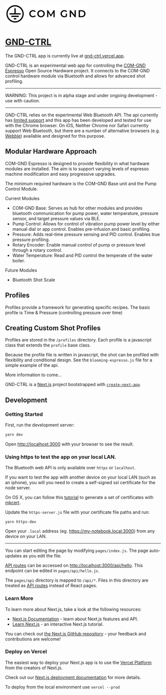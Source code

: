 ![COM GND Logo](https://raw.githubusercontent.com/COM-GND/com-gnd-espresso/main/docs/com-gnd_logo_left-lock.svg)

# [GND-CTRL](https://gnd-ctrl.vercel.app)

The GND-CTRL app is currently live at [gnd-ctrl.vercel.app](https://gnd-ctrl.vercel.app).

GND-CTRL is an experimental web app for controlling the [COM-GND Espresso](https://github.com/COM-GND/espresso) Open Source Hardware project. It connects to the COM-GND control hardware module via Bluetooth and allows for advanced shot profiling.

---

WARNING: This project is in alpha stage and under ongoing development - use with caution.

---

GND-CTRL relies on the experimental Web Bluetooth API. The api currently has [limited support](https://caniuse.com/web-bluetooth) and this app has been developed and tested for use with the Chrome browser. On iOS, Neither Chrome nor Safari currently support Web Bluetooth, but there are a number of alternative browsers (e.g. [Webble](https://apps.apple.com/us/app/webble/id1193531073)) available and designed for this purpose.

## Modular Hardware Approach

COM-GND Espresso is designed to provide flexibility in what hardware modules are installed. The aim is to support varying levels of espresso machine modification and easy progressive upgrades.

The minimum required hardware is the COM-GND Base unit and the Pump Control Module.

Current Modules

- COM-GND Base: Serves as hub for other modules and provides bluetooth communication for pump power, water temperature, pressure sensor, and target pressure values via BLE.
- Pump Control: Allows for control of vibration pump power level by either manual dial or app control. Enables pre-infusion and basic profiling.
- Pressure: Adds real-time pressure sensing and PID control. Enables true pressure profiling.
- Rotary Encoder: Enable manual control of pump or pressure level through a rotary control.
- Water Temperature: Read and PID control the temperate of the water boiler.

Future Modules

- Bluetooth Shot Scale

## Profiles

Profiles provide a framework for generating specific recipes. The basic profile is Time & Pressure (controlling pressure over time)

## Creating Custom Shot Profiles

Profiles are stored in the `/profiles` directory. Each profile is a javascript class that extends the `profile` base class.

Because the profile file is written in javascript, the shot can be profiled with flexibility and conditional design. See the `blooming-espresso.js` file for a simple example of the api.

More information to come...

GND-CTRL is a [Next.js](https://nextjs.org/) project bootstrapped with [`create-next-app`](https://github.com/vercel/next.js/tree/canary/packages/create-next-app).

## Development

### Getting Started

First, run the development server:

```bash
yarn dev
```

Open [http://localhost:3000](http://localhost:3000) with your browser to see the result.

### Using https to test the app on your local LAN.

The Bluetooth web API is only available over `https` or `localhost`.

If you want to test the app with another device on your local LAN (such as an iphone), you will you need to create a self-signed ssl certificate for the node server.

On OS X, you can follow this [tutorial](https://matthewhoelter.com/2019/10/21/how-to-setup-https-on-your-local-development-environment-localhost-in-minutes.html) to generate a set of certificates with [mkcert](https://github.com/FiloSottile/mkcert).

Update the `https-server.js` file with your certificate file paths and run:

```
yarn https-dev
```

Open your `.local` address (eg. https://my-notebook.local:3000) from any device on your LAN.

---

You can start editing the page by modifying `pages/index.js`. The page auto-updates as you edit the file.

[API routes](https://nextjs.org/docs/api-routes/introduction) can be accessed on [http://localhost:3000/api/hello](http://localhost:3000/api/hello). This endpoint can be edited in `pages/api/hello.js`.

The `pages/api` directory is mapped to `/api/*`. Files in this directory are treated as [API routes](https://nextjs.org/docs/api-routes/introduction) instead of React pages.

### Learn More

To learn more about Next.js, take a look at the following resources:

- [Next.js Documentation](https://nextjs.org/docs) - learn about Next.js features and API.
- [Learn Next.js](https://nextjs.org/learn) - an interactive Next.js tutorial.

You can check out [the Next.js GitHub repository](https://github.com/vercel/next.js/) - your feedback and contributions are welcome!

### Deploy on Vercel

The easiest way to deploy your Next.js app is to use the [Vercel Platform](https://vercel.com/new?utm_medium=default-template&filter=next.js&utm_source=create-next-app&utm_campaign=create-next-app-readme) from the creators of Next.js.

Check out our [Next.js deployment documentation](https://nextjs.org/docs/deployment) for more details.

To deploy from the local environment use `vercel --prod`
